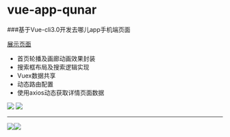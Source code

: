 # vue-app-qunar

###基于Vue-cli3.0开发去哪儿app手机端页面

[展示页面](https://oneleven.github.io/vue-app-qunar-display/#/)


- 首页轮播及画廊动画效果封装
- 搜索框布局及搜索逻辑实现
- Vuex数据共享
- 动态路由配置
- 使用axios动态获取详情页面数据

![](https://ws2.sinaimg.cn/large/006tNc79gy1ft3x58g63eg30ae0ik1kx.gif)        ![](https://ws4.sinaimg.cn/large/006tNc79gy1ft3xewrr22g30ag0ii14h.gif)

------

![](https://ws3.sinaimg.cn/large/006tNc79gy1ft3xlqlfhjg30ag0ik4qq.gif)![](https://ws3.sinaimg.cn/large/006tNc79gy1ft3xz8bzf3g30ae0iikjm.gif)




